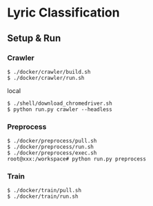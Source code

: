 # Lyric Classification

## Setup & Run

### Crawler

```
$ ./docker/crawler/build.sh
$ ./docker/crawler/run.sh
```

local
```
$ ./shell/download_chromedriver.sh
$ python run.py crawler --headless
```

### Preprocess

```
$ ./docker/preprocess/pull.sh
$ ./docker/preprocess/run.sh
$ ./docker/preprocess/exec.sh
root@xxx:/workspace# python run.py preprocess
```

### Train

```
$ ./docker/train/pull.sh
$ ./docker/train/run.sh
```
